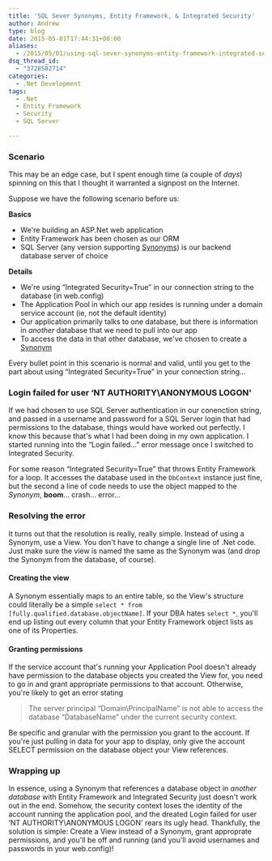 ```yaml
---
title: 'SQL Sever Synonyms, Entity Framework, & Integrated Security'
author: Andrew
type: blog
date: 2015-05-01T17:44:31+00:00
aliases:
  - /2015/05/01/using-sql-sever-synonyms-entity-framework-integrated-security/
dsq_thread_id:
  - "3728582714"
categories:
  - .Net Development
tags:
  - .Net
  - Entity Framework
  - Security
  - SQL Server

---
```




<a name="scenario" class="jump-target"></a>

### Scenario

This may be an edge case, but I spent enough time (a couple of _days_) spinning on this that I thought it warranted a signpost on the Internet.

Suppose we have the following scenario before us:

**Basics**

  * We're building an ASP.Net web application
  * Entity Framework has been chosen as our ORM
  * SQL Server (any version supporting [Synonyms][1]) is our backend database server of choice

**Details**

  * We're using &#8220;Integrated Security=True&#8221; in our connection string to the database (in web.config)
  * The Application Pool in which our app resides is running under a domain service account (ie, not the default identity)
  * Our application primarily talks to one database, but there is information in _another_ database that we need to pull into our app
  * To access the data in that other database, we've chosen to create a [Synonym][1]

Every bullet point in this scenario is normal and valid, until you get to the part about using &#8220;Integrated Security=True&#8221; in your connection string&#8230;

<a name="login-failed" class="jump-target"></a>

### Login failed for user &#8216;NT AUTHORITY\ANONYMOUS LOGON'

If we had chosen to use SQL Server authentication in our conenction string, and passed in a username and password for a SQL Server login that had permissions to the database, things would have worked out perfectly. I know this because that's what I had been doing in my own application. I started running into the &#8220;Login failed&#8230;&#8221; error message once I switched to Integrated Security.

For some reason &#8220;Integrated Security=True&#8221; that throws Entity Framework for a loop. It accesses the database used in the `DbContext` instance just fine, but the second a line of code needs to use the object mapped to the _Synonym_, **boom**&#8230; crash&#8230; error&#8230;

<a name="reolving-error" class="jump-target"></a>

### Resolving the error

It turns out that the resolution is really, really simple. Instead of using a Synonym, use a View. You don't have to change a single line of .Net code. Just make sure the view is named the same as the Synonym was (and drop the Synonym from the database, of course).

<a name="creating-view" class="jump-target"></a>

#### Creating the view

A Synonym essentially maps to an entire table, so the View's structure could literally be a simple `select * from [fully.qualified.database.objectName]`. If your DBA hates `select *`, you'll end up listing out every column that your Entity Framework object lists as one of its Properties.

<a name="granting-permissions" class="jump-target"></a>

#### Granting permissions

If the service account that's running your Application Pool doesn't already have permission to the database objects you created the View for, you need to go in and grant appropriate permissions to that account. Otherwise, you're likely to get an error stating

> The server principal &#8220;Domain\PrincipalName&#8221; is not able to access the database &#8220;DatabaseName&#8221; under the current security context.

Be specific and granular with the permission you grant to the account. If you're just pulling in data for your app to display, only give the account SELECT permission on the database object your View references.

### Wrapping up

In essence, using a Synonym that references a database object in _another database_ with Entity Framework and Integrated Security just doesn't work out in the end. Somehow, the security context loses the identity of the account running the application pool, and the dreated Login failed for user &#8216;NT AUTHORITY\ANONYMOUS LOGON' rears its ugly head. Thankfully, the solution is simple: Create a View instead of a Synonym, grant approprate permissions, and you'll be off and running (and you'll avoid usernames and passwords in your web.config)!

<a name="share" class="jump-target"></a>

 [1]: https://msdn.microsoft.com/en-us/library/ms187552.aspx